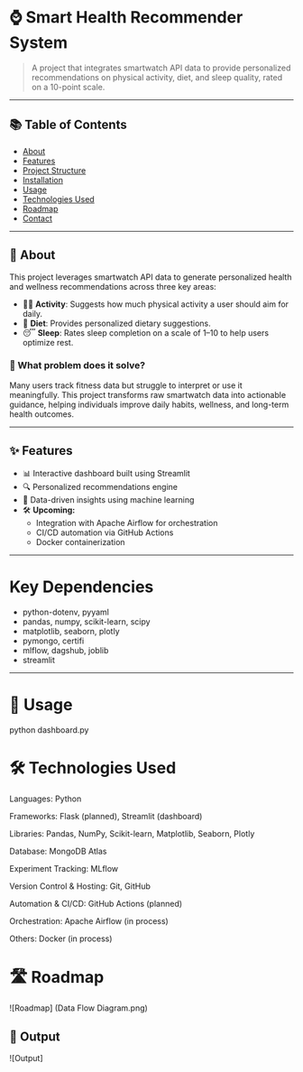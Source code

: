 # ⌚ Smart Health Recommender System

> A project that integrates smartwatch API data to provide personalized recommendations on physical activity, diet, and sleep quality, rated on a 10-point scale.

---

## 📚 Table of Contents

- [About](#about)
- [Features](#features)
- [Project Structure](#project-structure)
- [Installation](#installation)
- [Usage](#usage)
- [Technologies Used](#technologies-used)
- [Roadmap](#roadmap)
- [Contact](#contact)

---

## 📖 About

This project leverages smartwatch API data to generate personalized health and wellness recommendations across three key areas:

- 🏃‍♂️ **Activity**: Suggests how much physical activity a user should aim for daily.
- 🍎 **Diet**: Provides personalized dietary suggestions.
- 😴 **Sleep**: Rates sleep completion on a scale of 1–10 to help users optimize rest.

### 🧩 What problem does it solve?

Many users track fitness data but struggle to interpret or use it meaningfully. This project transforms raw smartwatch data into actionable guidance, helping individuals improve daily habits, wellness, and long-term health outcomes.

---

## ✨ Features

- 📊 Interactive dashboard built using Streamlit
- 🔍 Personalized recommendations engine
- 🧠 Data-driven insights using machine learning
- 🛠️ **Upcoming:**
  - Integration with Apache Airflow for orchestration
  - CI/CD automation via GitHub Actions
  - Docker containerization

---
# Key Dependencies
- python-dotenv, pyyaml
- pandas, numpy, scikit-learn, scipy
- matplotlib, seaborn, plotly
- pymongo, certifi
- mlflow, dagshub, joblib
- streamlit 

---
# 🚀 Usage
python dashboard.py

# 🛠 Technologies Used
Languages: Python

Frameworks: Flask (planned), Streamlit (dashboard)

Libraries: Pandas, NumPy, Scikit-learn, Matplotlib, Seaborn, Plotly

Database: MongoDB Atlas

Experiment Tracking: MLflow

Version Control & Hosting: Git, GitHub

Automation & CI/CD: GitHub Actions (planned)

Orchestration: Apache Airflow (in process)

Others: Docker (in process)

# 🛣 Roadmap
![Roadmap] (Data Flow Diagram.png)

## 📸 Output
![Output]
